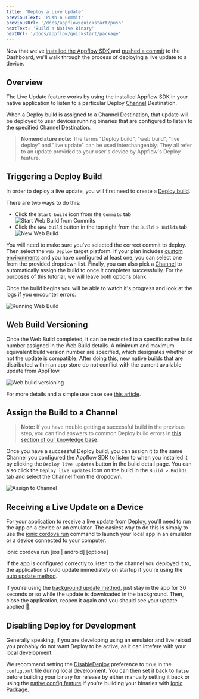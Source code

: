 ```yaml
---
title: 'Deploy a Live Update'
previousText: 'Push a Commit'
previousUrl: '/docs/appflow/quickstart/push'
nextText: 'Build a Native Binary'
nextUrl: '/docs/appflow/quickstart/package'
---
```


Now that we've [installed the Appflow SDK ](/docs/appflow/quickstart/installation) and [pushed a commit](/docs/appflow/quickstart/push) to the Dashboard, we'll walk through the process of deploying a live update to a device.

## Overview

The Live Update feature works by using the installed Appflow SDK in your native application to listen to a particular Deploy [Channel](/docs/appflow/deploy/channels) Destination.

When a Deploy build is assigned to a Channel Destination, that update will be deployed to user devices running binaries that are configured to listen to the specified Channel Destination.

<blockquote>
<b>Nomenclature note:</b> The terms "Deploy build", "web build", "live deploy" and "live update" can be used interchangeably. They all refer to an update provided to your user's device by Appflow's Deploy feature.
</blockquote>

## Triggering a Deploy Build

In order to deploy a live update, you will first need to create a [Deploy build](/docs/appflow/deploy/builds).

There are two ways to do this:

* Click the `Start build` icon from the `Commits` tab ![Start Web Build from Commits](/docs/assets/img/appflow/ss-start-web-build-commits.png)
* Click the `New build` button in the top right from the `Build > Builds` tab ![New Web Build](/docs/assets/img/appflow/ss-new-web-build.png)

You will need to make sure you've selected the correct commit to deploy. Then select the `Web Deploy` target platform. If your plan includes [custom environments](/docs/appflow/automation/environments#custom-environments) and you have configured at least one, you can select one from the provided dropdown list. Finally, you can also pick a [Channel](/docs/appflow/deploy/channels) to automatically assign the build to once it completes successfully. For the purposes of this tutorial, we will leave both options blank.

Once the build begins you will be able to watch it's progress and look at the logs if you encounter errors.

![Running Web Build](/docs/assets/img/appflow/gif-start-web-build.gif)

## Web Build Versioning

Once the Web Build completed, it can be restricted to a specific native build number assigned in the Web Build details. A minimum and maximum equivalent build version number are specified, which designates whether or not the update is compatible. After doing this, new native builds that are distributed within an app store do not conflict with the current available update from AppFlow.

![Web build versioning](/docs/assets/img/appflow/web-build-versioning.png)

For more details and a simple use case see [this article](https://ionic.zendesk.com/hc/en-us/articles/360003567694-How-to-restrict-Deploy-updates-by-native-version).

## Assign the Build to a Channel

<blockquote>
  
<b>Note:</b> If you have trouble getting a successful build in the previous step, you can find answers to common Deploy build errors in
<a href="https://ionic.zendesk.com/hc/en-us/categories/360000410474-Deploy-Builds-Git-" target="_blank">this section of our knowledge base</a>.
</blockquote>

Once you have a successful Deploy build, you can assign it to the same Channel you configured the Appflow SDK to listen to when you installed it by clicking the `Deploy live updates` button in the build detail page. You can also click the `Deploy live updates` icon on the build in the `Build > Builds` tab and select the Channel from the dropdown.

![Assign to Channel](/docs/assets/img/appflow/gif-assign-to-channel.gif)

## Receiving a Live Update on a Device

For your application to receive a live update from Deploy, you'll need to run the app on a device or an emulator. The easiest way to do this is simply to use the [ionic cordova run](/docs/cli/commands/cordova-run) command to launch your local app in an emulator or a device connected to your computer.

<command-line> <command-prompt> ionic cordova run \[ios | android\] \[options\] </command-prompt> </command-line>

If the app is configured correctly to listen to the channel you deployed it to, the application should update immediately on startup if you're using the [auto update method](/docs/appflow/deploy/api#update_method).

If you're using the [background update method](/docs/appflow/deploy/api#update_method), just stay in the app for 30 seconds or so while the update is downloaded in the background. Then, close the application, reopen it again and you should see your update applied 🎉.

## Disabling Deploy for Development

Generally speaking, if you are developing using an emulator and live reload you probably do not want Deploy to be active, as it can intefere with your local development.

We recommend setting the [DisableDeploy](/docs/appflow/deploy/api#disabledeploy) preference to `true` in the `config.xml` file during local development. You can then set it back to `false` before building your binary for release by either manually setting it back or using the [native config feature](/docs/appflow/package/native-configs) if you're building your binaries with [Ionic Package](/docs/appflow/package/intro).